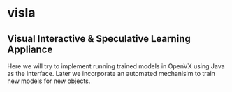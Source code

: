 # visla
## Visual Interactive & Speculative Learning Appliance
Here we will try to implement running trained models in OpenVX using Java as the interface.
Later we incorporate an automated mechanisim to train new models for new objects.
